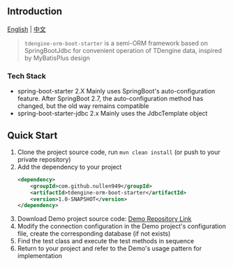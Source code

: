 ## Introduction

[English](README.md) | [中文](README_CN.md)

> `tdengine-orm-boot-starter` is a semi-ORM framework based on SpringBootJdbc for convenient operation of TDengine data, inspired by MyBatisPlus design

### Tech Stack

- spring-boot-starter 2.X Mainly uses SpringBoot's auto-configuration feature. After SpringBoot 2.7, the auto-configuration method has changed, but the old way remains compatible
- spring-boot-starter-jdbc 2.x Mainly uses the JdbcTemplate object

## Quick Start

1. Clone the project source code, run `mvn clean install` (or push to your private repository)
2. Add the dependency to your project
    ```xml
    <dependency>
        <groupId>com.github.nullen949</groupId>
        <artifactId>tdengine-orm-boot-starter</artifactId>
        <version>1.0-SNAPSHOT</version>
    </dependency>
    ```
3. Download Demo project source code: [Demo Repository Link](https://github.com/nullen949/tdengine-orm-demo)
4. Modify the connection configuration in the Demo project's configuration file, create the corresponding database (if not exists)
5. Find the test class and execute the test methods in sequence
6. Return to your project and refer to the Demo's usage pattern for implementation
